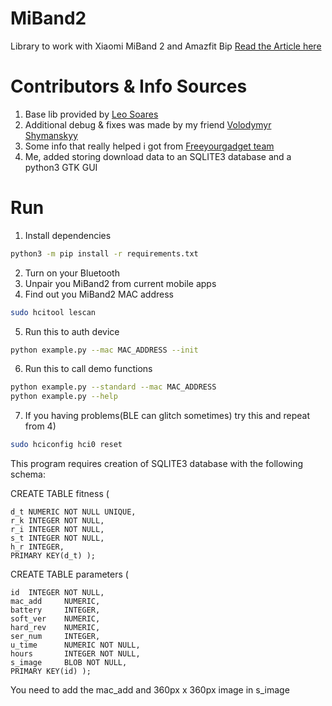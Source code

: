 # MiBand2
Library to work with Xiaomi MiBand 2 and Amazfit Bip
[Read the Article here](https://medium.com/@a.nikishaev/how-i-hacked-xiaomi-miband-2-to-control-it-from-linux-a5bd2f36d3ad)

# Contributors & Info Sources
1) Base lib provided by [Leo Soares](https://github.com/leojrfs/miband2)
2) Additional debug & fixes was made by my friend [Volodymyr Shymanskyy](https://github.com/vshymanskyy/miband2-python-test)
3) Some info that really helped i got from [Freeyourgadget team](https://github.com/Freeyourgadget/Gadgetbridge/tree/master/app/src/main/java/nodomain/freeyourgadget/gadgetbridge/service/devices/huami/miband2)
4) Me, added storing download data to an SQLITE3 database and a python3 GTK GUI

# Run 

1) Install dependencies
```sh
python3 -m pip install -r requirements.txt
```
2) Turn on your Bluetooth
3) Unpair you MiBand2 from current mobile apps
4) Find out you MiBand2 MAC address
```sh
sudo hcitool lescan
```
5) Run this to auth device
```sh
python example.py --mac MAC_ADDRESS --init
```
6) Run this to call demo functions
```sh
python example.py --standard --mac MAC_ADDRESS
python example.py --help
```
7) If you having problems(BLE can glitch sometimes) try this and repeat from 4)
```sh
sudo hciconfig hci0 reset
```
This program requires creation of SQLITE3 database with the following schema:

CREATE TABLE fitness (

	d_t	NUMERIC NOT NULL UNIQUE,
	r_k	INTEGER NOT NULL,
	r_i	INTEGER NOT NULL,
	s_t	INTEGER NOT NULL,
	h_r	INTEGER,
	PRIMARY KEY(d_t) );

CREATE TABLE parameters (

	id	INTEGER NOT NULL,
	mac_add		NUMERIC,
	battery		INTEGER,
	soft_ver	NUMERIC,
	hard_rev	NUMERIC,
	ser_num		INTEGER,
	u_time		NUMERIC NOT NULL,
	hours		INTEGER NOT NULL,
	s_image		BLOB NOT NULL,
	PRIMARY KEY(id) );

You need to add the mac_add and 360px x 360px image in s_image 
